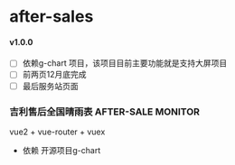 # after-sales

#### v1.0.0

- [ ] 依赖g-chart 项目，该项目目前主要功能就是支持大屏项目
- [ ] 前两页12月底完成
- [ ] 最后服务站页面

###  吉利售后全国晴雨表 AFTER-SALE MONITOR

vue2 + vue-router + vuex

* 依赖 开源项目g-chart

